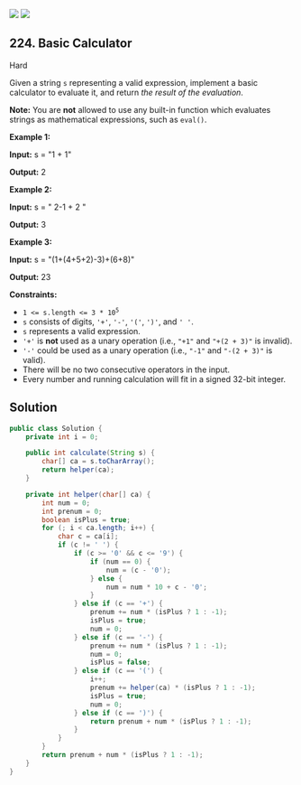 [![](https://img.shields.io/github/stars/LeetCode-Top-Interview-150/LeetCode-Top-Interview-150?label=Stars&style=flat-square)](https://github.com/LeetCode-Top-Interview-150/LeetCode-Top-Interview-150)
[![](https://img.shields.io/github/forks/LeetCode-Top-Interview-150/LeetCode-Top-Interview-150?label=Fork%20me%20on%20GitHub%20&style=flat-square)](https://github.com/LeetCode-Top-Interview-150/LeetCode-Top-Interview-150/fork)

## 224\. Basic Calculator

Hard

Given a string `s` representing a valid expression, implement a basic calculator to evaluate it, and return _the result of the evaluation_.

**Note:** You are **not** allowed to use any built-in function which evaluates strings as mathematical expressions, such as `eval()`.

**Example 1:**

**Input:** s = "1 + 1"

**Output:** 2 

**Example 2:**

**Input:** s = " 2-1 + 2 "

**Output:** 3 

**Example 3:**

**Input:** s = "(1+(4+5+2)-3)+(6+8)"

**Output:** 23 

**Constraints:**

*   <code>1 <= s.length <= 3 * 10<sup>5</sup></code>
*   `s` consists of digits, `'+'`, `'-'`, `'('`, `')'`, and `' '`.
*   `s` represents a valid expression.
*   `'+'` is **not** used as a unary operation (i.e., `"+1"` and `"+(2 + 3)"` is invalid).
*   `'-'` could be used as a unary operation (i.e., `"-1"` and `"-(2 + 3)"` is valid).
*   There will be no two consecutive operators in the input.
*   Every number and running calculation will fit in a signed 32-bit integer.

## Solution

```java
public class Solution {
    private int i = 0;

    public int calculate(String s) {
        char[] ca = s.toCharArray();
        return helper(ca);
    }

    private int helper(char[] ca) {
        int num = 0;
        int prenum = 0;
        boolean isPlus = true;
        for (; i < ca.length; i++) {
            char c = ca[i];
            if (c != ' ') {
                if (c >= '0' && c <= '9') {
                    if (num == 0) {
                        num = (c - '0');
                    } else {
                        num = num * 10 + c - '0';
                    }
                } else if (c == '+') {
                    prenum += num * (isPlus ? 1 : -1);
                    isPlus = true;
                    num = 0;
                } else if (c == '-') {
                    prenum += num * (isPlus ? 1 : -1);
                    num = 0;
                    isPlus = false;
                } else if (c == '(') {
                    i++;
                    prenum += helper(ca) * (isPlus ? 1 : -1);
                    isPlus = true;
                    num = 0;
                } else if (c == ')') {
                    return prenum + num * (isPlus ? 1 : -1);
                }
            }
        }
        return prenum + num * (isPlus ? 1 : -1);
    }
}
```